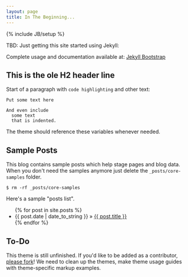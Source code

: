 ```yaml
---
layout: page
title: In The Beginning...
---
```

{% include JB/setup %}

TBD: Just getting this site started using Jekyll:

Complete usage and documentation available at: [Jekyll Bootstrap](http://jekyllbootstrap.com)

## This is the ole H2 header line

Start of a paragraph with `code highlighting` and other text:
    
    Put some text here
    
    And even include
      some text
      that is indented.

The theme should reference these variables whenever needed.
    
## Sample Posts

This blog contains sample posts which help stage pages and blog data.
When you don't need the samples anymore just delete the `_posts/core-samples` folder.

    $ rm -rf _posts/core-samples

Here's a sample "posts list".

<ul class="posts">
  {% for post in site.posts %}
    <li><span>{{ post.date | date_to_string }}</span> &raquo; <a href="{{ BASE_PATH }}{{ post.url }}">{{ post.title }}</a></li>
  {% endfor %}
</ul>

## To-Do

This theme is still unfinished. If you'd like to be added as a contributor, [please fork](http://github.com/plusjade/jekyll-bootstrap)!
We need to clean up the themes, make theme usage guides with theme-specific markup examples.


